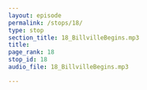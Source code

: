 ```yaml
---
layout: episode
permalink: /stops/18/
type: stop
section_title: 18_BillvilleBegins.mp3
title: 
page_rank: 18
stop_id: 18
audio_file: 18_BillvilleBegins.mp3

---
```

